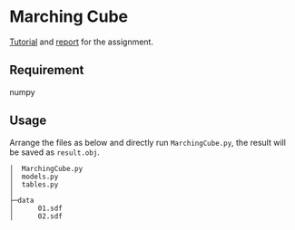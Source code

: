 # Marching Cube

[Tutorial](./Tutorial.md) and [report](report.md) for the assignment.

## Requirement

numpy

## Usage

Arrange the files as below and directly run `MarchingCube.py`, the result will be saved as `result.obj`.

```
│  MarchingCube.py
│  models.py
│  tables.py
│
├─data
│      01.sdf
│      02.sdf
```
